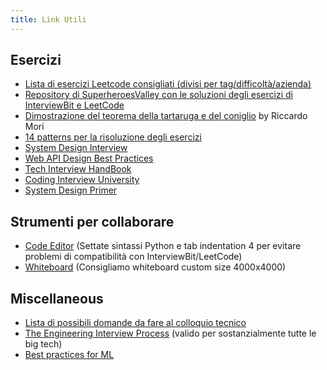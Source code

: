 ```yaml
---
title: Link Utili
---
```


## Esercizi
  - [Lista di esercizi Leetcode consigliati (divisi per tag/difficoltà/azienda)](https://seanprashad.com/leetcode-patterns/)
  - [Repository di SuperheroesValley con le soluzioni degli esercizi di InterviewBit e LeetCode](https://github.com/SuperheroesValley/superheroes-exercises)
  - [Dimostrazione del teorema della tartaruga e del coniglio](/attachments/dimostrazione_hare_tortoise.pdf) by Riccardo Mori
  - [14 patterns per la risoluzione degli esercizi](https://hackernoon.com/14-patterns-to-ace-any-coding-interview-question-c5bb3357f6ed)
  - [System Design Interview](https://github.com/checkcheckzz/system-design-interview)
  - [Web API Design Best Practices](https://github.com/MicrosoftDocs/architecture-center/blob/master/docs/best-practices/api-design.md) 
  - [Tech Interview HandBook](https://github.com/yangshun/tech-interview-handbook)
  - [Coding Interview University](https://github.com/jwasham/coding-interview-university)
  - [System Design Primer](https://github.com/donnemartin/system-design-primer)

## Strumenti per collaborare
  - [Code Editor](https://codeshare.io/AdZxz8) (Settate sintassi Python e tab indentation 4 per evitare problemi di compatibilità con InterviewBit/LeetCode)
  - [Whiteboard](https://www.notebookcast.com/en) (Consigliamo whiteboard custom size 4000x4000)

## Miscellaneous
  - [Lista di possibili domande da fare al colloquio tecnico](https://github.com/viraptor/reverse-interview/blob/master/translations/ITALIAN.md)
  - [The Engineering Interview Process](https://eng.uber.com/training-engineering-interview/) (valido per sostanzialmente tutte le big tech)
  - [Best practices for ML](https://developers.google.com/machine-learning/guides/rules-of-ml)

